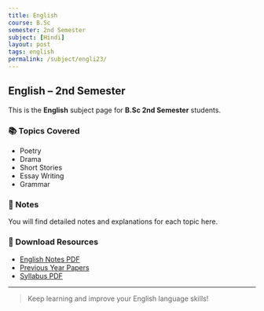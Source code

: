 ```yaml
---
title: English
course: B.Sc
semester: 2nd Semester
subject: [Hindi]
layout: post
tags: english
permalink: /subject/engli23/
---
```


## English – 2nd Semester

This is the **English** subject page for **B.Sc 2nd Semester** students.

### 📚 Topics Covered
- Poetry
- Drama
- Short Stories
- Essay Writing
- Grammar

### 📝 Notes
You will find detailed notes and explanations for each topic here.

### 📂 Download Resources
- [English Notes PDF](#)
- [Previous Year Papers](#)
- [Syllabus PDF](#)

---

> Keep learning and improve your English language skills!
